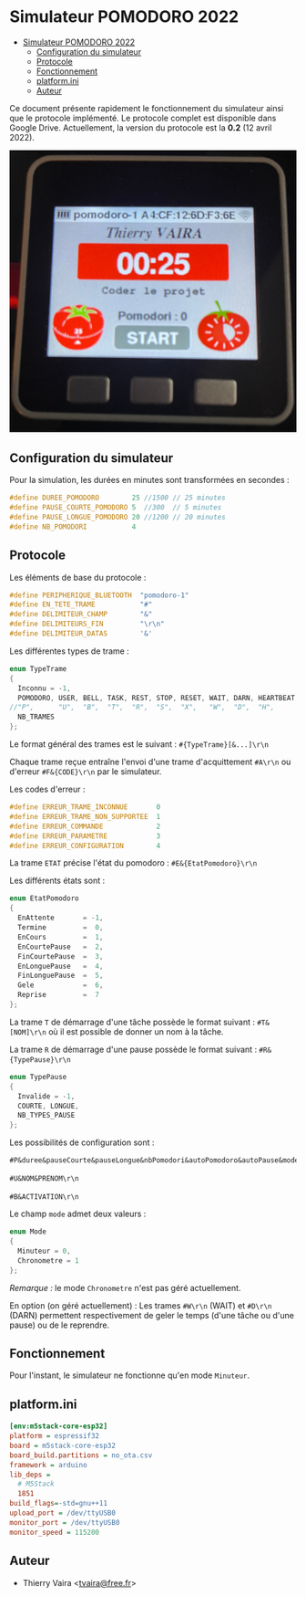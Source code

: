 # Simulateur POMODORO 2022

- [Simulateur POMODORO 2022](#simulateur-pomodoro-2022)
  - [Configuration du simulateur](#configuration-du-simulateur)
  - [Protocole](#protocole)
  - [Fonctionnement](#fonctionnement)
  - [platform.ini](#platformini)
  - [Auteur](#auteur)

Ce document présente rapidement le fonctionnement du simulateur ainsi que le protocole implémenté. Le protocole complet est disponible dans Google Drive. Actuellement, la version du protocole est la **0.2** (12 avril 2022).

![](./simulateur-pomodoro.jpg)

## Configuration du simulateur

Pour la simulation, les durées en minutes sont transformées en secondes :

```cpp
#define DUREE_POMODORO        25 //1500 // 25 minutes
#define PAUSE_COURTE_POMODORO 5  //300  // 5 minutes
#define PAUSE_LONGUE_POMODORO 20 //1200 // 20 minutes
#define NB_POMODORI           4
```

## Protocole

Les éléments de base du protocole :

```cpp
#define PERIPHERIQUE_BLUETOOTH  "pomodoro-1"
#define EN_TETE_TRAME           "#"
#define DELIMITEUR_CHAMP        "&"
#define DELIMITEURS_FIN         "\r\n"
#define DELIMITEUR_DATAS        '&'
```

Les différentes types de trame :

```cpp
enum TypeTrame
{
  Inconnu = -1,
  POMODORO, USER, BELL, TASK, REST, STOP, RESET, WAIT, DARN, HEARTBEAT, STATE, ERROR, ACK,
//"P",      "U",  "B",  "T",  "R",  "S",  "X",   "W",  "D",  "H",       "E",   "F",   "A"
  NB_TRAMES
};
```

Le format général des trames est le suivant : `#{TypeTrame}[&...]\r\n`

Chaque trame reçue entraîne l'envoi d'une trame d'acquittement `#A\r\n` ou d'erreur `#F&{CODE}\r\n` par le simulateur.

Les codes d'erreur :

```cpp
#define ERREUR_TRAME_INCONNUE       0
#define ERREUR_TRAME_NON_SUPPORTEE  1
#define ERREUR_COMMANDE             2
#define ERREUR_PARAMETRE            3
#define ERREUR_CONFIGURATION        4
```

La trame `ETAT` précise l'état du pomodoro : `#E&{EtatPomodoro}\r\n`

Les différents états sont :

```cpp
enum EtatPomodoro
{
  EnAttente       = -1,
  Termine         =  0,
  EnCours         =  1,
  EnCourtePause   =  2,
  FinCourtePause  =  3,
  EnLonguePause   =  4,
  FinLonguePause  =  5,
  Gele            =  6,
  Reprise         =  7
};
```

La trame `T` de démarrage d'une tâche possède le format suivant : `#T&[NOM]\r\n` où il est possible de donner un nom à la tâche.

La trame `R` de démarrage d'une pause possède le format suivant : `#R&{TypePause}\r\n`

```cpp
enum TypePause
{
  Invalide = -1,
  COURTE, LONGUE,
  NB_TYPES_PAUSE
};
```

Les possibilités de configuration sont :

```
#P&duree&pauseCourte&pauseLongue&nbPomodori&autoPomodoro&autoPause&mode\r\n

#U&NOM&PRENOM\r\n

#B&ACTIVATION\r\n
```

Le champ `mode` admet deux valeurs :

```cpp
enum Mode
{
  Minuteur = 0,
  Chronometre = 1
};
```

_Remarque :_ le mode `Chronometre` n'est pas géré actuellement.

En option (on géré actuellement) : Les trames `#W\r\n` (WAIT) et `#D\r\n` (DARN) permettent respectivement de geler le temps (d'une tâche ou d'une pause) ou de le reprendre.

## Fonctionnement

Pour l'instant, le simulateur ne fonctionne qu'en mode `Minuteur`.

## platform.ini

```ini
[env:m5stack-core-esp32]
platform = espressif32
board = m5stack-core-esp32
board_build.partitions = no_ota.csv
framework = arduino
lib_deps =
  # M5Stack
  1851
build_flags=-std=gnu++11
upload_port = /dev/ttyUSB0
monitor_port = /dev/ttyUSB0
monitor_speed = 115200
```

## Auteur

- Thierry Vaira <<tvaira@free.fr>>
